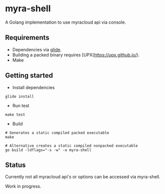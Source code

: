 # myra-shell

A Golang implementation to use myracloud api via console.

## Requirements
- Dependencies via [glide](https://glide.sh/).
- Building a packed binary requires [UPX(https://upx.github.io/).
- Make

## Getting started

- Install dependencies
```
glide install
```
- Run test
```
make test
```

- Build
```
# Generates a static compiled packed executable
make

# Alternative creates a static compiled nonpacked executable
go build -ldflags="-s -w" -o myra-shell
```

## Status
Currently not all myracloud api's or options can be accessed via myra-shell.

Work in progress.
